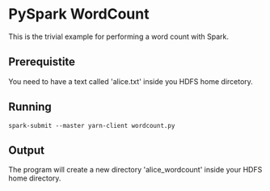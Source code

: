 # PySpark WordCount

This is the trivial example for performing a word count with Spark.
 
## Prerequistite

You need to have a text called 'alice.txt' inside you HDFS home dircetory.

## Running

    spark-submit --master yarn-client wordcount.py
    
## Output
    
The program will create a new directory 'alice_wordcount' inside your HDFS home directory.
    
